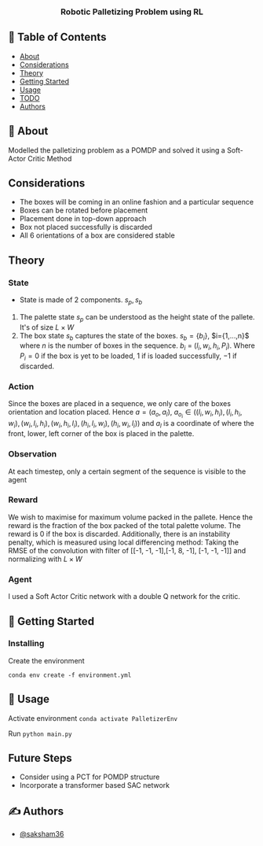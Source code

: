 <h3 align="center">Robotic Palletizing Problem using RL</h3>

## 📝 Table of Contents

- [About](#about)
- [Considerations](#considerations)
- [Theory](#theory)
- [Getting Started](#getting_started)
- [Usage](#usage)
- [TODO](#todo)
- [Authors](#authors)

## 🧐 About <a name = "about"></a>

Modelled the palletizing problem as a POMDP and solved it using a Soft-Actor Critic Method

## Considerations

- The boxes will be coming in an online fashion and a particular sequence
- Boxes can be rotated before placement
- Placement done in top-down approach
- Box not placed successfully is discarded
- All 6 orientations of a box are considered stable

## Theory

### State

- State is made of 2 components. $s_p, s_b$

1. The palette state $s_p$ can be understood as the height state of the pallete. It's of size $L\times W$
2. The box state $s_b$ captures the state of the boxes. $s_b = \{b_i\}$, $i=\{1,...,n}$ where $n$ is the number of boxes in the sequence. $b_i$ = $(l_i, w_i, h_i, P_i)$. Where $P_i = 0$ if the box is yet to be loaded, $1$ if is loaded successfully, $-1$ if discarded.

### Action

Since the boxes are placed in a sequence, we only care of the boxes orientation and location placed. Hence $a = (a_o, a_l)$, $a_{o_i} \in \left((l_i, w_i, h_i), (l_i, h_i, w_i), (w_i, l_i, h_i), (w_i, h_i, l_i), (h_i, l_i, w_i), (h_i, w_i, l_i)\right)$ and $a_l$ is a coordinate of where the front, lower, left corner of the box is placed in the palette.

### Observation

At each timestep, only a certain segment of the sequence is visible to the agent

### Reward

We wish to maximise for maximum volume packed in the pallete. Hence the reward is the fraction of the box packed of the total palette volume. The reward is 0 if the box is discarded. Additionally, there is an instability penalty, which is measured using local differencing method: Taking the RMSE of the convolution with filter of [[-1, -1, -1],[-1, 8, -1], [-1, -1, -1]] and normalizing with $L \times W$

### Agent

I used a Soft Actor Critic network with a double Q network for the critic.

## 🏁 Getting Started <a name = "getting_started"></a>

### Installing

Create the environment

`conda env create -f environment.yml`

## 🎈 Usage <a name="usage"></a>

Activate environment `conda activate PalletizerEnv`

Run `python main.py`

## Future Steps <a name="todo"></a>

- Consider using a PCT for POMDP structure
- Incorporate a transformer based SAC network

## ✍️ Authors <a name = "authors"></a>

- [@saksham36](https://github.com/saksham36)
